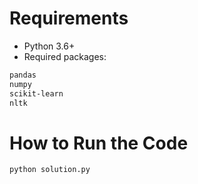 # Requirements
- Python 3.6+
- Required packages:
```bash
pandas
numpy
scikit-learn
nltk
```

# How to Run the Code

```bash
python solution.py
```
